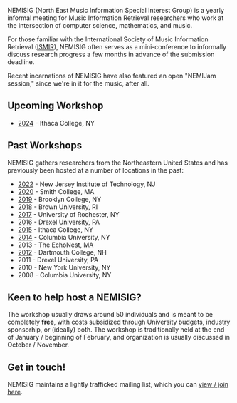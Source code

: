 NEMISIG (North East Music Information Special Interest Group) is a yearly informal meeting for Music Information Retrieval researchers who work at the intersection of computer science, mathematics, and music.

For those familiar with the International Society of Music Information Retrieval ([ISMIR](http://ismir.net)), NEMISIG often serves as a mini-conference to informally discuss research progress a few months in advance of the submission deadline.

Recent incarnations of NEMISIG have also featured an open "NEMIJam session," since we're in it for the music, after all.

## Upcoming Workshop
* [2024](https://2024.nemisig.net) - Ithaca College, NY

## Past Workshops

NEMISIG gathers researchers from the Northeastern United States and has previously been hosted at a number of locations in the past:
* [2022](http://2022.nemisig.net) - New Jersey Institute of Technology, NJ
* [2020](http://2020.nemisig.net) - Smith College, MA
* [2019](http://2019.nemisig.net) - Brooklyn College, NY
* [2018](http://2018.nemisig.net) - Brown University, RI
* [2017](http://nemisig.wixsite.com/2017) - University of Rochester, NY
* [2016](http://www.met-lab.org/nemisig2016/) - Drexel University, PA
* [2015](https://2024.nemisig.net) - Ithaca College, NY
* [2014](http://labrosa.ee.columbia.edu/nemisig2014/) - Columbia University, NY
* 2013 - The EchoNest, MA
* [2012](http://digitalmusics.dartmouth.edu/~nemisig/) - Dartmouth College, NH
* 2011 - Drexel University, PA
* 2010 - New York University, NY
* 2008 - Columbia University, NY


## Keen to help host a NEMISIG?

The workshop usually draws around 50 individuals and is meant to be completely **free**, with costs subsidized through University budgets, industry sponsorhip, or (ideally) both. The workshop is traditionally held at the end of January / beginning of February, and organization is usually discussed in October / November.


## Get in touch!

NEMISIG maintains a lightly trafficked mailing list, which you can [view / join here](https://groups.google.com/forum/#!forum/nemisig).


